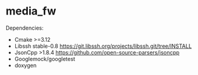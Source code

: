 # media_fw

Dependencies:
- Cmake >=3.12
- Libssh stable-0.8 https://git.libssh.org/projects/libssh.git/tree/INSTALL
- JsonCpp >1.8.4 https://github.com/open-source-parsers/jsoncpp
- Googlemock/googletest
- doxygen
